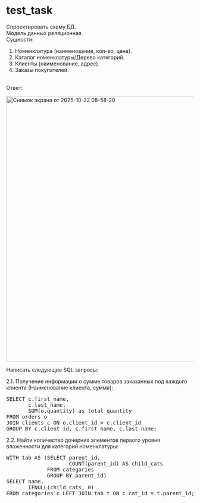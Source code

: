 # test_task
Спроектировать схему БД.
<br>Модель данных реляционная.
<br>Сущности:
1. Номенклатура (наименование, кол-во, цена).
2. Каталог номенклатуры/Дерево категорий.
3. Клиенты (наименование, адрес).
4. Заказы покупателей.

<br>Ответ:

<img width="1237" height="714" alt="Снимок экрана от 2025-10-22 08-58-20" src="https://github.com/user-attachments/assets/1592be3f-aa4d-41c4-8d4f-6f461a5a59d2" />



Написать следующие SQL запросы:

2.1. Получение информации о сумме товаров заказанных под каждого клиента (Наименование клиента, сумма):

<pre>SELECT c.first_name, 
       c.last_name,
       SUM(o.quantity) as total_quantity
FROM orders o 
JOIN clients c ON o.client_id = c.client_id
GROUP BY c.client_id, c.first_name, c.last_name;</pre>




2.2. Найти количество дочерних элементов первого уровня вложенности для категорий
номенклатуры:

<pre>WITH tab AS (SELECT parent_id,
                    COUNT(parent_id) AS child_cats
             FROM categories
             GROUP BY parent_id)
SELECT name,
       IFNULL(child_cats, 0)
FROM categories c LEFT JOIN tab t ON c.cat_id = t.parent_id;<pre>
